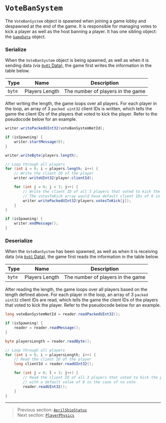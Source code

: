 # `VoteBanSystem`

The `VoteBanSystem` object is spawned when joining a game lobby and despawned at the end of the game. It is responsible for managing votes to kick a player as well as the host banning a player. It has one sibling object: the [`GameData`](03_gamedata.md) object.

### Serialize

When the `VoteBanSystem` object is being spawned, as well as when it is sending data (via [`0x01` Data](../03_gamedata_and_gamedatato_message_types/01_data.md)), the game first writes the information in the table below.

| Type | Name | Description |
| --- | --- | --- |
| `byte` | Players Length | The number of players in the game |

After writing the length, the game loops over all players. For each player in the loop, an array of 3 `packed uint32` client IDs is written, which tells the game the client IDs of the players that voted to kick the player. Refer to the pseudocode below for an example.

```java
writer.writePackedUInt32(voteBanSystemNetId);

if (isSpawning) {
    writer.startMessage(0);
}

writer.writeByte(players.length);

// Loop through all players
for (int i = 0; i < players.length; i++) {
    // Write the client ID of the player
    writer.writeUInt32(player.clientId);

    for (int j = 0; j < 3; j++) {
        // Write the client ID of all 3 players that voted to kick the player
        // The votesToKick array would have default client IDs of 0 in the case of no vote
        writer.writePackedUInt32(players.votesToKick[j]);
    }
}

if (isSpawning) {
    writer.endMessage();
}
```

### Deserialize

When the `VoteBanSystem` has been spawned, as well as when it is receiving data (via [`0x01` Data](../03_gamedata_and_gamedatato_message_types/01_data.md)), the game first reads the information in the table below.

| Type | Name | Description |
| --- | --- | --- |
| `byte` | Players Length | The number of players in the game |

After reading the length, the game loops over all players based on the length defined above. For each player in the loop, an array of 3 `packed uint32` client IDs are read, which tells the game the client IDs of the players that voted to kick the player. Refer to the pseudocode below for an example.

```java
long voteBanSystemNetId = reader.readPackedUInt32();

if (isSpawning) {
    reader = reader.readMessage();
}

byte playersLength = reader.readByte();

// Loop through all players
for (int i = 0; i < playersLength; i++) {
    // Read the client ID of the player
    long clientId = reader.readUInt32();

    for (int j = 0; l < 3; j++) {
        // Read the client ID of all 3 players that voted to kick the player,
        // with a default value of 0 in the case of no vote
        reader.readUInt32();
    }
}
```

---

> Previous section: [`AprilShipStatus`](07_aprilshipstatus.md)<br>
> Next section: [`PlayerPhysics`](09_playerphysics.md)
